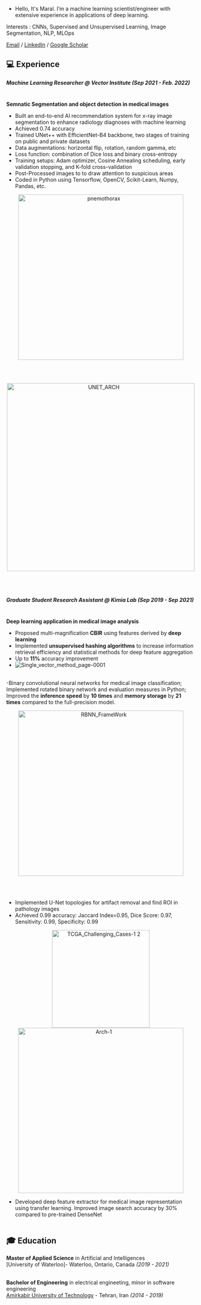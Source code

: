 - Hello, It's Maral. I’m a machine learning scientist/engineer with extensive experience in applications of deep learning. 

Interests : CNNs, Supervised and Unsupervised Learning, Image Segmentation, NLP, MLOps

[Email](mailto:m.rasooli.j@gmail.com)  / [LinkedIn](https://www.linkedin.com/in/maralrasooli/) / [Google Scholar](https://scholar.google.ca/citations?hl=en&user=Gk_UxIMAAAAJ)


## 💻  Experience
##### Machine Learning Researcher @ Vector Institute _(Sep 2021 - Feb. 2022)_ <br><br>
 <b>Semnatic Segmentation and object detection in medical images</b>
- Built an end-to-end AI recommendation system for x-ray image segmentation to enhance radiology diagnoses with machine learning
-  Achieved 0.74 accuracy
-  Trained UNet++ with EfficientNet-B4 backbone, two stages of training on public and private datasets
-  Data augmentations: horizontal flip, rotation, random gamma, etc
-  Loss function: combination of Dice loss and binary cross-entropy
-  Training setups: Adam optimizer, Cosine Annealing scheduling, early validation stopping, and K-fold cross-validation
-  Post-Processed images to to draw attention to suspicious areas
- Coded in Python using Tensorflow, OpenCV, Scikit-Learn, Numpy, Pandas, etc.
<p align="center">
<img width="440" alt="pnemothorax" src="https://user-images.githubusercontent.com/73490961/170360915-fe98c0e1-f15f-4119-89f1-e493207df825.png">
 <p>
<br><br>
  
<p align="center">
<img width="500" alt="UNET_ARCH" src="https://user-images.githubusercontent.com/73490961/186615679-4480d463-c1e0-42dd-a364-150ba5aa0cbc.png">
 <p>
<br><br>


##### Graduate Student Research Assistant @ Kimia Lab _(Sep 2019 - Sep 2021)_ <br><br>
 <b>Deep learning application in medical image analysis</b>
- Proposed multi-magnification **CBIR** using features derived by **deep learning**
- Implemented **unsupervised hashing algorithms** to increase information retrieval efficiency and statistical methods for deep feature aggregation
- Up to **11%** accuracy improvement
- ![Single_vector_method_page-0001](https://user-images.githubusercontent.com/73490961/170366541-e4c3a919-1132-4317-806d-8363dea225b3.jpg)
<br><br>


-Binary convolutional neural networks for medical image classification; Implemented rotated binary network and evaluation measures in Python;  Improved the **inference speed** by **10 times** and **memory storage** by **21 times** compared to the full-precision model.
<p align="center">
<img width="440" alt="RBNN_FrameWork" src="https://user-images.githubusercontent.com/73490961/170366877-5b8351c6-e264-48a5-bb99-636b9ad1d93b.png">
 <p>
<br><br>

- Implemented U-Net topologies for artifact removal and find ROI in pathology images
- Achieved 0.99 accuracy: Jaccard Index=0.95, Dice Score: 0.97, Sensitivity: 0.99, Specificity: 0.99 
 <p align="center">
 <img width="260" alt="TCGA_Challenging_Cases-1 2" src= "https://user-images.githubusercontent.com/73490961/170373769-d58fc02d-ff81-4944-b5fb-b13cd107cbb4.png" />
 <img width="440" alt="Arch-1" src= "https://user-images.githubusercontent.com/73490961/170372025-2245f534-ca4b-417f-979b-855371036d37.png" />
</p>

  
- Developed deep feature extractor for medical image representation using transfer learning. Improved image search accuracy by 30% compared to pre-trained DenseNet
<br><br>


## 🎓 Education

**Master of Applied Science** in Artificial and Intelligences<br>
[University of Waterloo]- Waterloo, Ontario, Canada _(2019 - 2021)_
<br><br>


**Bachelor of Engineering** in electrical engineeting, minor in software engineering<br>
[Amirkabir University of Technology](https://aut.ac.ir/en) - Tehran, Iran _(2014 - 2019)_
</p>



